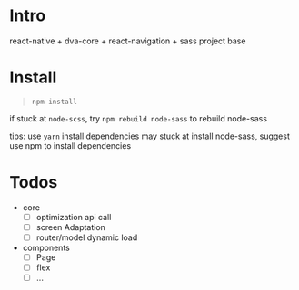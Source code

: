 # Intro

react-native + dva-core + react-navigation + sass project base 

# Install

> `npm install`

if stuck at `node-scss`, try `npm rebuild node-sass` to rebuild node-sass

tips: use `yarn` install dependencies may stuck at install node-sass, suggest use npm to install dependencies


# Todos 

- core
  - [ ] optimization api call 
  - [ ] screen Adaptation
  - [ ] router/model dynamic load

- components
  - [ ] Page
  - [ ] flex 
  - [ ] ...
